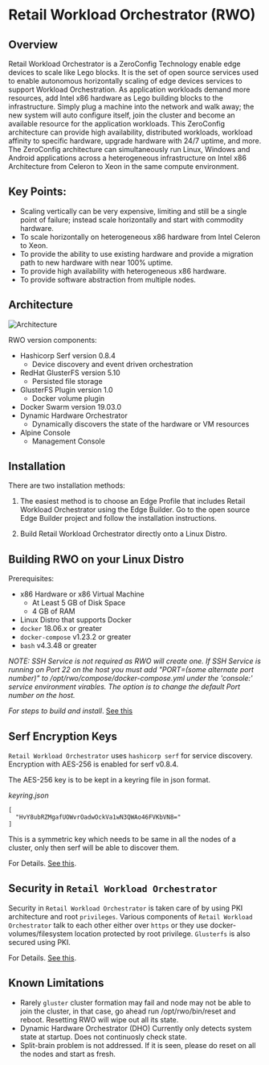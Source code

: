 # Retail Workload Orchestrator (RWO)

## Overview
Retail Workload Orchestrator is a ZeroConfig Technology enable edge devices to scale like Lego blocks.  It is the set of open source services used to enable autonomous horizontally scaling of edge devices services to support Workload Orchestration.  As application workloads demand more resources, add Intel x86 hardware as Lego building blocks to the infrastructure.  Simply plug a machine into the network and walk away; the new system will auto configure itself, join the cluster and become an available resource for the application workloads.  This ZeroConfig architecture can provide high availability, distributed workloads, workload affinity to specific hardware, upgrade hardware with 24/7 uptime, and more.  The ZeroConfig architecture can simultaneously run Linux, Windows and Android applications across a heterogeneous infrastructure on Intel x86 Architecture from Celeron to Xeon in the same compute environment.

## Key Points:

  * Scaling vertically can be very expensive, limiting and still be a single point of failure; instead scale horizontally and start with commodity hardware.
  * To scale horizontally on heterogeneous x86 hardware from Intel Celeron to Xeon.
  * To provide the ability to use existing hardware and provide a migration path to new hardware with near 100% uptime.
  * To provide high availability with heterogeneous x86 hardware.
  * To provide software abstraction from multiple nodes.

## Architecture

![Architecture](./images/mea.png "Architecture")

RWO version components:

  * Hashicorp Serf version 0.8.4
    * Device discovery and event driven orchestration
  * RedHat GlusterFS version 5.10
    * Persisted file storage
  * GlusterFS Plugin version 1.0
    * Docker volume plugin
  * Docker Swarm version 19.03.0
  * Dynamic Hardware Orchestrator
    * Dynamically discovers the state of the hardware or VM resources
  * Alpine Console
    * Management Console

## Installation

There are two installation methods:

  1. The easiest method is to choose an Edge Profile that includes Retail Workload Orchestrator using the Edge Builder.  Go to the open source Edge Builder project and follow the installation instructions.

  2. Build Retail Workload Orchestrator directly onto a Linux Distro.

## Building RWO on your Linux Distro

Prerequisites:
  * x86 Hardware or x86 Virtual Machine
    * At Least 5 GB of Disk Space
	* 4 GB of RAM
  * Linux Distro that supports Docker
  * `docker` 18.06.x or greater
  * `docker-compose` v1.23.2 or greater
  * `bash` v4.3.48 or greater

*NOTE: SSH Service is not required as RWO will create one. If SSH Service is running on Port 22 on the host you must add "PORT=(some alternate port number)" to /opt/rwo/compose/docker-compose.yml under the 'console:' service environment virables.  The option is to change the default Port number on the host.*

*For steps to build and install*. [See this](docs/01_Install.md)

## Serf Encryption Keys

`Retail Workload Orchestrator` uses `hashicorp serf` for service discovery. Encryption with AES-256 is enabled for serf v0.8.4.

The AES-256 key is to be kept in a keyring file in json format.

*keyring.json*

```
[
  "HvY8ubRZMgafUOWvrOadwOckVa1wN3QWAo46FVKbVN8="
]
```

This is a symmetric key which needs to be same in all the nodes of a cluster, only then serf will be able to discover them.

For Details. [See this](docs/02_Security.md#serf-key).

## Security in `Retail Workload Orchestrator`

Security in `Retail Workload Orchestrator` is taken care of by using PKI architecture and root `privileges`. Various components of `Retail Workload Orchestrator` talk to each other either over `https` or they use docker-volumes/filesystem location protected by root privilege. `Glusterfs` is also secured using PKI.

For Details. [See this](docs/02_Security.md).

## Known Limitations

  * Rarely `gluster` cluster formation may fail and node may not be able to join the cluster, in that case, go ahead run /opt/rwo/bin/reset and reboot.  Resetting RWO will wipe out all its state.
  * Dynamic Hardware Orchestrator (DHO) Currently only detects system state at startup.  Does not continuosly check state.
  * Split-brain problem is not addressed. If it is seen, please do  reset on all the nodes and start as fresh.
